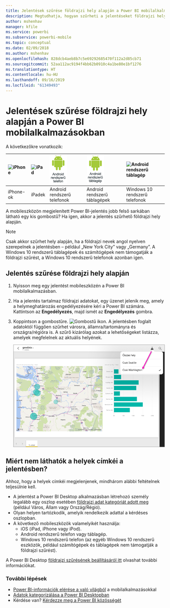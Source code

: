 ```yaml
---
title: Jelentések szűrése földrajzi hely alapján a Power BI mobilalkalmazásban
description: Megtudhatja, hogyan szűrheti a jelentéseket földrajzi hely alapján a Microsoft Power BI mobilalkalmazásokban, ha a jelentés tulajdonosa beállított földrajzi címkéket.
author: mshenhav
manager: kfile
ms.service: powerbi
ms.subservice: powerbi-mobile
ms.topic: conceptual
ms.date: 02/09/2018
ms.author: mshenhav
ms.openlocfilehash: 828dcb4aeb8b7c5e69292685470f112a2d85cb71
ms.sourcegitcommit: 52aa112ac9194f4bb62b0910c4a1be80e1bf1276
ms.translationtype: HT
ms.contentlocale: hu-HU
ms.lasthandoff: 09/16/2019
ms.locfileid: "61349493"
---
```

# <a name="filter-a-report-by-geographic-location-in-the-power-bi-mobile-apps"></a>Jelentések szűrése földrajzi hely alapján a Power BI mobilalkalmazásokban
A következőkre vonatkozik:

| ![iPhone](./media/mobile-apps-geographic-filtering/iphone-logo-50-px.png) | ![iPad](./media/mobile-apps-geographic-filtering/ipad-logo-50-px.png) | ![Android rendszerű telefon](./media/mobile-apps-geographic-filtering/android-phone-logo-50-px.png) | ![Android rendszerű táblagép](./media/mobile-apps-geographic-filtering/android-tablet-logo-50-px.png) | ![Android rendszerű táblagép](./media/mobile-apps-geographic-filtering/win-10-logo-50-px.png) |
|:--- |:--- |:--- |:--- |:--- |
| iPhone-ok |iPadek |Android rendszerű telefonok |Android rendszerű táblagépek |Windows 10 rendszerű telefonok |

A mobileszközön megjelenített Power BI-jelentés jobb felső sarkában látható egy kis gombostű? Ha igen, akkor a jelentés szűrhető földrajzi hely alapján.

> [!NOTE]
> Csak akkor szűrhet hely alapján, ha a földrajzi nevek angol nyelven szerepelnek a jelentésben – például „New York City” vagy „Germany”. A Windows 10 rendszerű táblagépek és számítógépek nem támogatják a földrajzi szűrést, a Windows 10 rendszerű telefonok azonban igen.
> 
> 

## <a name="filter-your-report-by-your-geographic-location"></a>Jelentés szűrése földrajzi hely alapján
1. Nyisson meg egy jelentést mobileszközén a Power BI mobilalkalmazásban.
2. Ha a jelentés tartalmaz földrajzi adatokat, egy üzenet jelenik meg, amely a helymeghatározás engedélyezésére kéri a Power BI számára. Kattintson az **Engedélyezés**, majd ismét az **Engedélyezés** gombra.
3. Koppintson a gombostűre. ![Gombostű ikon](./media/mobile-apps-geographic-filtering/power-bi-mobile-geo-icon.png). A jelentésben foglalt adatoktól függően szűrhet városra, államra/tartományra és országra/régióra is. A szűrő kizárólag azokat a lehetőségeket listázza, amelyek megfelelnek az aktuális helyének.
   
    ![Gombostű szűrő](./media/mobile-apps-geographic-filtering/power-bi-mobile-geo-map-set-filter.png)

## <a name="why-dont-i-see-location-tags-on-a-report"></a>Miért nem láthatók a helyek címkéi a jelentésben?
Ahhoz, hogy a helyek címkéi megjelenjenek, mindhárom alábbi feltételnek teljesülnie kell. 

* A jelentést a Power BI Desktop alkalmazásban létrehozó személy legalább egy oszlop esetében [földrajzi adat kategóriát adott meg](../../desktop-mobile-geofiltering.md) (például Város, Állam vagy Ország/Régió).
* Olyan helyen tartózkodik, amelyik rendelkezik adattal a kérdéses oszlopban.
* A következő mobileszközök valamelyikét használja:
  * iOS (iPad, iPhone vagy iPod).
  * Android rendszerű telefon vagy táblagép.
  * Windows 10 rendszerű telefon (az egyéb Windows 10 rendszerű eszközök, például számítógépek és táblagépek nem támogatják a földrajzi szűrést).

A Power BI Desktop [földrajzi szűrésének beállításáról itt](../../desktop-mobile-geofiltering.md) olvashat további információkat.

### <a name="next-steps"></a>További lépések
* [Power BI-információk elérése a való világból](mobile-apps-data-in-real-world-context.md) a mobilalkalmazásokkal
* [Adatok kategorizálása a Power BI Desktopban](../../desktop-data-categorization.md) 
* Kérdése van? [Kérdezze meg a Power BI közösségét](http://community.powerbi.com/)

